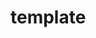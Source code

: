 # template

<!--
Note: 最初に以下のステップが必要です
  1. template を一括置換で新しいプロジェクト名に変更します
  2. Settings > Actions > Workflow permissions で Allow GitHub Actions to create and approve pull requests を有効にします
  3. CLI でなければ GoReleaser 関連を削除します(tagprは残します）
  4. CLI の場合は mkdir -p cmd/template して main.go を作成します
-->
